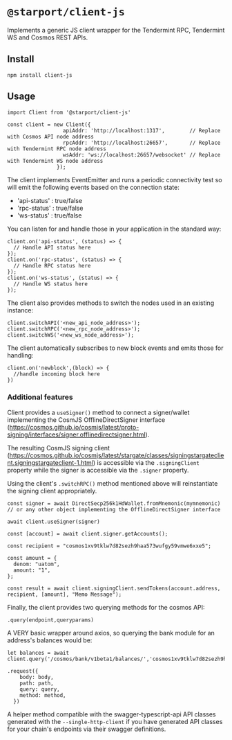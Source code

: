 # `@starport/client-js`

Implements a generic JS client wrapper for the Tendermint RPC, Tendermint WS and Cosmos REST APIs.

## Install

```
npm install client-js
```
## Usage

```
import Client from '@starport/client-js'

const client = new Client({
                  apiAddr: 'http://localhost:1317',        // Replace with Cosmos API node address
                  rpcAddr: 'http://localhost:26657',       // Replace with Tendermint RPC node address
                  wsAddr: 'ws://localhost:26657/websocket' // Replace with Tendermint WS node address
                });

```

The client implements EventEmitter and runs a periodic connectivity test so will emit the following events based on the connection state:

* 'api-status' : true/false
* 'rpc-status' : true/false
* 'ws-status' : true/false

You can listen for and handle those in your application in the standard way:

```
client.on('api-status', (status) => { 
  // Handle API status here
});
client.on('rpc-status', (status) => { 
  // Handle RPC status here
});
client.on('ws-status', (status) => { 
  // Handle WS status here
});
```

The client also provides methods to switch the nodes used in an existing instance:

```
client.switchAPI('<new_api_node_address>');
client.switchRPC('<new_rpc_node_address>');
client.switchWS('<new_ws_node_address>');
```

The client automatically subscribes to new block events and emits those for handling:

```
client.on('newblock',(block) => {
  //handle incoming block here
})
```

### Additional features

Client provides a `useSigner()` method to connect a signer/wallet implementing the CosmJS OfflineDirectSigner interface (https://cosmos.github.io/cosmjs/latest/proto-signing/interfaces/signer.offlinedirectsigner.html).

The resulting CosmJS signing client (https://cosmos.github.io/cosmjs/latest/stargate/classes/signingstargateclient.signingstargateclient-1.html) is accessible via the `.signingClient` property while the signer is accessible via the `.signer` property.

Using the client's `.switchRPC()` method mentioned above will reinstantiate the signing client appropriately.

```
const signer = await DirectSecp256k1HdWallet.fromMnemonic(mymnemonic) // or any other object implementing the OfflineDirectSigner interface

await client.useSigner(signer)

const [account] = await client.signer.getAccounts();

const recipient = "cosmos1xv9tklw7d82sezh9haa573wufgy59vmwe6xxe5";

const amount = {
  denom: "uatom",
  amount: "1",
};

const result = await client.signingClient.sendTokens(account.address, recipient, [amount], "Memo Message");
```

Finally, the client provides two querying methods for the cosmos API:

`.query(endpoint,queryparams)` 

A VERY basic wrapper around axios, so querying the bank module for an address's balances would be: 

```
let balances = await client.query('/cosmos/bank/v1beta1/balances/','cosmos1xv9tklw7d82sezh9haa573wufgy59vmwe6xxe5');
```

```
.request({
    body: body,
    path: path,
    query: query,
    method: method,
  })
```

A helper method compatible with the swagger-typescript-api API classes generated with the `--single-http-client` if you have generated API classes for your chain's endpoints via their swagger definitions.